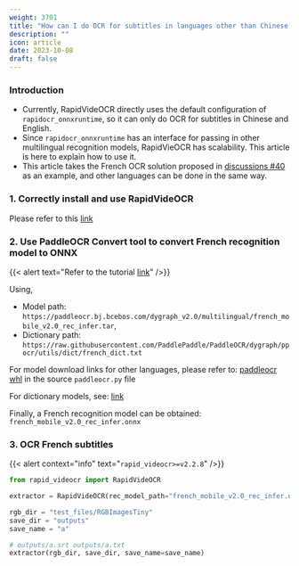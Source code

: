 ```yaml
---
weight: 3701
title: "How can I do OCR for subtitles in languages other than Chinese and English?"
description: ""
icon: article
date: 2023-10-08
draft: false
---
```


### Introduction
- Currently, RapidVideOCR directly uses the default configuration of `rapidocr_onnxruntime`, so it can only do OCR for subtitles in Chinese and English.
- Since `rapidocr_onnxruntime` has an interface for passing in other multilingual recognition models, RapidVieOCR has scalability. This article is here to explain how to use it.
- This article takes the French OCR solution proposed in [discussions #40](https://github.com/SWHL/RapidVideOCR/discussions/40) as an example, and other languages can be done in the same way.

### 1. Correctly install and use RapidVideOCR
Please refer to this [link](https://swhl.github.io/RapidVideOCR/en/docs/tutorial/senior/)

### 2. Use PaddleOCR Convert tool to convert French recognition model to ONNX
{{< alert text="Refer to the tutorial [link](https://github.com/RapidAI/PaddleOCRModelConvert)" />}}

Using,
- Model path: `https://paddleocr.bj.bcebos.com/dygraph_v2.0/multilingual/french_mobile_v2.0_rec_infer.tar`,
- Dictionary path: `https://raw.githubusercontent.com/PaddlePaddle/PaddleOCR/dygraph/ppocr/utils/dict/french_dict.txt`

For model download links for other languages, please refer to: [paddleocr whl](https://files.pythonhosted.org/packages/8f/d0/1a2f9430f61781beb16556182baa938e8f93c8b46c27ad5865a5655fae05/paddleocr-2.7.0.3-py3-none-any.whl) in the source `paddleocr.py` file

For dictionary models, see: [link](https://github.com/PaddlePaddle/PaddleOCR/tree/799c144ab3b0b5d19a37c7e85c47e88ff27c643d/ppocr/utils/dict)

Finally, a French recognition model can be obtained: `french_mobile_v2.0_rec_infer.onnx`

### 3. OCR French subtitles
{{< alert context="info" text="`rapid_videocr>=v2.2.8`" />}}

```python {linenos=table}
from rapid_videocr import RapidVideOCR

extractor = RapidVideOCR(rec_model_path="french_mobile_v2.0_rec_infer.onnx")

rgb_dir = "test_files/RGBImagesTiny"
save_dir = "outputs"
save_name = "a"

# outputs/a.srt outputs/a.txt
extractor(rgb_dir, save_dir, save_name=save_name)
```

<script src="https://giscus.app/client.js" 
data-repo="SWHL/RapidVideOCR" 
data-repo-id="MDEwOlJlcG9zaXRvcnk0MDU1ODkwMjk=" data-category="Q&A" 
data-category-id="DIC_kwDOGCzMJc4CUluM" 
data-mapping="title" 
data-strict="0" 
data-reactions-enabled="1" 
data-emit-metadata="0" 
data-input-position="top" 
data-theme="preferred_color_scheme" 
data-lang="en" 
data-loading="lazy" 
crossorigin="anonymous" 
async>
</script>
